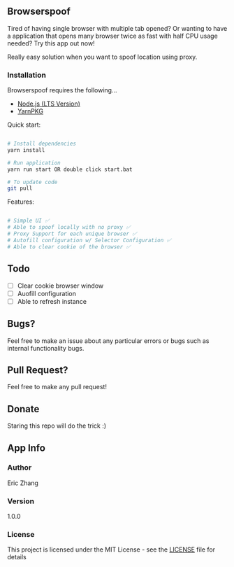## Browserspoof

Tired of having single browser with multiple tab opened? Or wanting to have a application that opens many browser twice as fast with half CPU usage needed? Try this app out now!

Really easy solution when you want to spoof location using proxy.

### Installation

Browserspoof requires the following...

- [Node.js (LTS Version)](http://nodejs.org/)
- [YarnPKG](https://yarnpkg.com/lang/en/docs/install/#windows-stable)

Quick start:

```bash

# Install dependencies
yarn install

# Run application
yarn run start OR double click start.bat

# To update code
git pull

```

Features:

```bash

# Simple UI ✅
# Able to spoof locally with no proxy ✅
# Proxy Support for each unique browser ✅
# Autofill configuration w/ Selector Configuration ✅
# Able to clear cookie of the browser ✅

```

## Todo

- [ ] Clear cookie browser window
- [ ] Auofill configuration
- [ ] Able to refresh instance

## Bugs?

Feel free to make an issue about any particular errors or bugs such as internal functionality bugs.

## Pull Request?

Feel free to make any pull request!

## Donate

Staring this repo will do the trick :)

## App Info

### Author

Eric Zhang

### Version

1.0.0

### License

This project is licensed under the MIT License - see the [LICENSE](LICENSE) file for details

